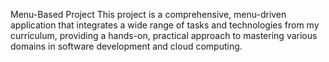 Menu-Based Project
This project is a comprehensive, menu-driven application that integrates a wide range of tasks and technologies from my curriculum, providing a hands-on, practical approach to mastering various domains in software development and cloud computing.

